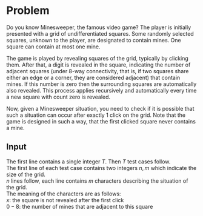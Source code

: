 # Problem

Do you know Minesweeper, the famous video game? The player is initially presented with a grid of undifferentiated squares. Some randomly selected squares, unknown to the player, are designated to contain mines. One square can contain at most one mine.

The game is played by revealing squares of the grid, typically by clicking them. After that, a digit is revealed in the square, indicating the number of adjacent squares (under 8-way connectivity, that is, if two squares share either an edge or a corner, they are considered adjacent) that contain mines. If this number is zero then the surrounding squares are automatically also revealed. This process applies recursively and automatically every time a new square with count zero is revealed.

Now, given a Minesweeper situation, you need to check if it is possible that such a situation can occur after exactly 1 click on the grid. Note that the game is designed in such a way, that the first clicked square never contains a mine.

## Input

The first line contains a single integer $T$. Then $T$ test cases follow.  
The first line of each test case contains two integers $n, m$ which indicate the size of the grid.  
$n$ lines follow, each line contains $m$ characters describing the situation of the grid.  
The meaning of the characters are as follows:  
$x$: the square is not revealed after the first click  
$0 - 8$: the number of mines that are adjacent to this square
